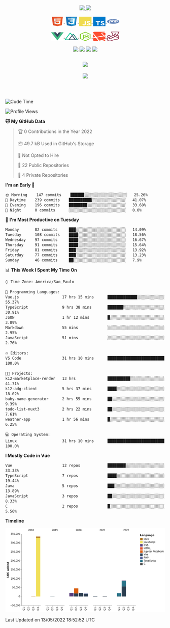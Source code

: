 <div align="center">
  <a href="https://github.com/Rodolfo-Santos">
  <img height="180em" src="https://github-readme-stats.vercel.app/api?username=Rodolfo-Santos&show_icons=true&theme=monokai&include_all_commits=true&count_private=true"/>
  <img height="180em" src="https://github-readme-stats.vercel.app/api/top-langs/?username=Rodolfo-Santos&layout=compact&langs_count=7&theme=monokai"/>
</div>
<br/>

<div align="center">
  <img align="center" alt="HTML" height="30" width="40" src="https://raw.githubusercontent.com/devicons/devicon/master/icons/html5/html5-original.svg">
  <img align="center" alt="CSS" height="30" width="40" src="https://raw.githubusercontent.com/devicons/devicon/master/icons/css3/css3-original.svg">
  <img align="center" alt="JS" height="30" width="40" src="https://raw.githubusercontent.com/devicons/devicon/master/icons/javascript/javascript-plain.svg">
  <img align="center" alt="TS" height="30" width="40" src="https://raw.githubusercontent.com/devicons/devicon/master/icons/typescript/typescript-plain.svg">
  <img align="center" alt="PHP" height="30" width="40" src="https://raw.githubusercontent.com/devicons/devicon/master/icons/php/php-plain.svg">
</div>
  
<br/>
  
<div align="center">
  <img align="center" alt="VueJS" height="30" width="40" src="https://raw.githubusercontent.com/devicons/devicon/master/icons/vuejs/vuejs-original.svg">
  <img align="center" alt="NuxtJS" height="30" width="40" src="https://raw.githubusercontent.com/devicons/devicon/master/icons/nuxtjs/nuxtjs-original.svg">
  <img align="center" alt="NodeJS" height="30" width="40" src="https://raw.githubusercontent.com/devicons/devicon/master/icons/nodejs/nodejs-plain.svg">
  <img align="center" alt="Laravel" height="30" width="40" src="https://raw.githubusercontent.com/devicons/devicon/master/icons/laravel/laravel-plain.svg">
  <img align="center" alt="Blade" height="30" width="40" src="https://raw.githubusercontent.com/devicons/devicon/master/icons/jest/jest-plain.svg">
</div>
  
<br/>
  
<div align="center"> 
  <a href="https://www.instagram.com/rodolfo.d.santos/" target="_blank"><img src="https://img.shields.io/badge/-Instagram-%23E4405F?style=for-the-badge&logo=instagram&logoColor=white" target="_blank"></a>
 <a href="https://discord.gg/7h4QC4MA" target="_blank"><img src="https://img.shields.io/badge/Discord-7289DA?style=for-the-badge&logo=discord&logoColor=white" target="_blank"></a> 
  <a href="mailto:rodolfodossantos29@gmail.com" target="_blank"><img src="https://img.shields.io/badge/-Gmail-%23333?style=for-the-badge&logo=gmail&logoColor=white"></a>
  <a href="https://www.linkedin.com/in/rodolfosantos29/" target="_blank"><img src="https://img.shields.io/badge/-LinkedIn-%230077B5?style=for-the-badge&logo=linkedin&logoColor=white" target="_blank"></a>  
</div>
  
##
 
<div align="center">
   <img height="180em" src="http://github-readme-streak-stats.herokuapp.com?user=rodolfo-santos&theme=monokai&hide_border=true&date_format=M%20j%5B%2C%20Y%5D"/>
</div>
  
<br/>
  
<div align="center">
  <img src="https://activity-graph.herokuapp.com/graph?username=rodolfo-santos&custom_title=Rodolfo%27s%20activity%20graph&theme=monokai&hide_border=true"/>
</div>
  
##
<br/>
  
<!--START_SECTION:waka-->
![Code Time](http://img.shields.io/badge/Code%20Time-0%20secs-blue)

![Profile Views](http://img.shields.io/badge/Profile%20Views-9-blue)

**🐱 My GitHub Data** 

> 🏆 0 Contributions in the Year 2022
 > 
> 📦 49.7 kB Used in GitHub's Storage 
 > 
> 🚫 Not Opted to Hire
 > 
> 📜 22 Public Repositories 
 > 
> 🔑 4 Private Repositories  
 > 
**I'm an Early 🐤** 

```text
🌞 Morning    147 commits    ██████░░░░░░░░░░░░░░░░░░░   25.26% 
🌆 Daytime    239 commits    ██████████░░░░░░░░░░░░░░░   41.07% 
🌃 Evening    196 commits    ████████░░░░░░░░░░░░░░░░░   33.68% 
🌙 Night      0 commits      ░░░░░░░░░░░░░░░░░░░░░░░░░   0.0%

```
📅 **I'm Most Productive on Tuesday** 

```text
Monday       82 commits     ███░░░░░░░░░░░░░░░░░░░░░░   14.09% 
Tuesday      108 commits    ████░░░░░░░░░░░░░░░░░░░░░   18.56% 
Wednesday    97 commits     ████░░░░░░░░░░░░░░░░░░░░░   16.67% 
Thursday     91 commits     ████░░░░░░░░░░░░░░░░░░░░░   15.64% 
Friday       81 commits     ███░░░░░░░░░░░░░░░░░░░░░░   13.92% 
Saturday     77 commits     ███░░░░░░░░░░░░░░░░░░░░░░   13.23% 
Sunday       46 commits     ██░░░░░░░░░░░░░░░░░░░░░░░   7.9%

```


📊 **This Week I Spent My Time On** 

```text
⌚︎ Time Zone: America/Sao_Paulo

💬 Programming Languages: 
Vue.js                   17 hrs 15 mins      █████████████░░░░░░░░░░░░   55.37% 
TypeScript               9 hrs 38 mins       ███████░░░░░░░░░░░░░░░░░░   30.91% 
JSON                     1 hr 12 mins        █░░░░░░░░░░░░░░░░░░░░░░░░   3.89% 
Markdown                 55 mins             ░░░░░░░░░░░░░░░░░░░░░░░░░   2.95% 
JavaScript               51 mins             ░░░░░░░░░░░░░░░░░░░░░░░░░   2.76%

🔥 Editors: 
VS Code                  31 hrs 10 mins      █████████████████████████   100.0%

🐱‍💻 Projects: 
k12-marketplace-render   13 hrs              ██████████░░░░░░░░░░░░░░░   41.71% 
k12-adg-client           5 hrs 37 mins       ████░░░░░░░░░░░░░░░░░░░░░   18.02% 
baby-name-generator      2 hrs 55 mins       ██░░░░░░░░░░░░░░░░░░░░░░░   9.39% 
todo-list-nuxt3          2 hrs 22 mins       ██░░░░░░░░░░░░░░░░░░░░░░░   7.61% 
weather-app              1 hr 56 mins        █░░░░░░░░░░░░░░░░░░░░░░░░   6.25%

💻 Operating System: 
Linux                    31 hrs 10 mins      █████████████████████████   100.0%

```

**I Mostly Code in Vue** 

```text
Vue                      12 repos            ████████░░░░░░░░░░░░░░░░░   33.33% 
TypeScript               7 repos             ████░░░░░░░░░░░░░░░░░░░░░   19.44% 
Java                     5 repos             ███░░░░░░░░░░░░░░░░░░░░░░   13.89% 
JavaScript               3 repos             ██░░░░░░░░░░░░░░░░░░░░░░░   8.33% 
C                        2 repos             █░░░░░░░░░░░░░░░░░░░░░░░░   5.56%

```


**Timeline**

![Chart not found](https://raw.githubusercontent.com/rodolfo-santos/rodolfo-santos/main/charts/bar_graph.png) 


 Last Updated on 13/05/2022 18:52:52 UTC
<!--END_SECTION:waka-->     
              
